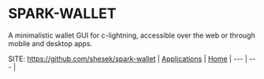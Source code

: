 # SPARK-WALLET

 A minimalistic wallet GUI for c-lightning, accessible
 over the web or through mobile and desktop apps. 

 SITE: https://github.com/shesek/spark-wallet
 | [Applications](https://portable-linux-apps.github.io/apps.html) | [Home](https://portable-linux-apps.github.io)
 | --- | --- |
